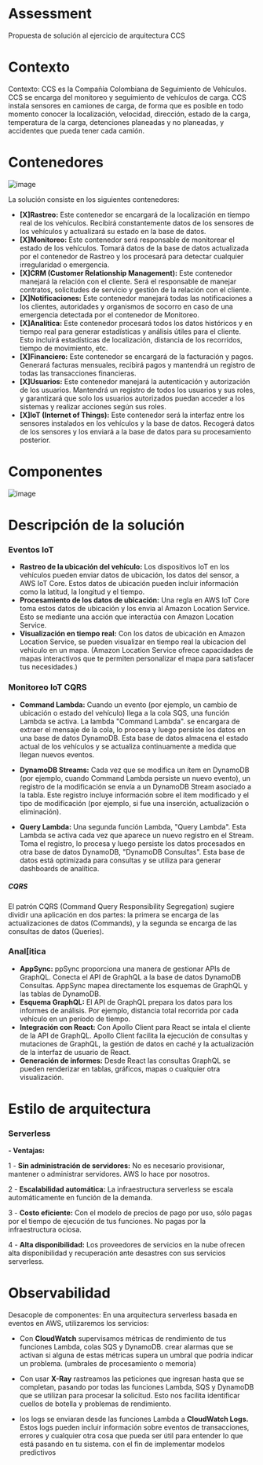 # Assessment
Propuesta de solución al ejercicio de arquitectura CCS


# Contexto

Contexto: CCS es la Compañía Colombiana de Seguimiento de Vehículos. CCS se encarga del monitoreo y seguimiento de vehículos de carga. CCS instala sensores en camiones de carga, de forma que es posible en todo momento conocer la localización, velocidad, dirección, estado de la carga, temperatura de la carga, detenciones planeadas y no planeadas, y accidentes que pueda tener cada camión.

# Contenedores

![image](https://github.com/jgutierrez-pragmatico/Assessment/assets/117243510/e835a5a0-04c6-4a42-9b6c-630f20ca0552)


La solución consiste en los siguientes contenedores:
- **[X]Rastreo:** Este contenedor se encargará de la localización en tiempo real de los vehículos. Recibirá constantemente datos de los sensores de los vehículos y actualizará su estado en la base de datos.
- **[X]Monitoreo:** Este contenedor será responsable de monitorear el estado de los vehículos. Tomará datos de la base de datos actualizada por el contenedor de Rastreo y los procesará para detectar cualquier irregularidad o emergencia.
- **[X]CRM (Customer Relationship Management):** Este contenedor manejará la relación con el cliente. Será el responsable de manejar contratos, solicitudes de servicio y gestión de la relación con el cliente.
- **[X]Notificaciones:** Este contenedor manejará todas las notificaciones a los clientes, autoridades y organismos de socorro en caso de una emergencia detectada por el contenedor de Monitoreo.
- **[X]Analítica:** Este contenedor procesará todos los datos históricos y en tiempo real para generar estadísticas y análisis útiles para el cliente. Esto incluirá estadísticas de localización, distancia de los recorridos, tiempo de movimiento, etc.
- **[X]Financiero:** Este contenedor se encargará de la facturación y pagos. Generará facturas mensuales, recibirá pagos y mantendrá un registro de todas las transacciones financieras.
- **[X]Usuarios:** Este contenedor manejará la autenticación y autorización de los usuarios. Mantendrá un registro de todos los usuarios y sus roles, y garantizará que solo los usuarios autorizados puedan acceder a los sistemas y realizar acciones según sus roles.
- **[X]IoT (Internet of Things):** Este contenedor será la interfaz entre los sensores instalados en los vehículos y la base de datos. Recogerá datos de los sensores y los enviará a la base de datos para su procesamiento posterior.

# Componentes

![image](https://github.com/jgutierrez-pragmatico/Assessment/assets/117243510/fbd91a79-c3aa-4871-b283-1ac378ea817f)


# Descripción de la solución

### Eventos IoT

- **Rastreo de la ubicación del vehículo:** Los dispositivos IoT en los vehículos pueden enviar datos de ubicación, los datos del sensor, a AWS IoT Core. Estos datos de ubicación pueden incluir información como la latitud, la longitud y el tiempo.
- **Procesamiento de los datos de ubicación:** Una regla en AWS IoT Core toma estos datos de ubicación y los envia al Amazon Location Service. Esto se mediante una acción que interactúa con Amazon Location Service.
- **Visualización en tiempo real:** Con los datos de ubicación en Amazon Location Service, se pueden visualizar en tiempo real la ubicacion del vehiculo en un mapa. (Amazon Location Service ofrece capacidades de mapas interactivos que te permiten personalizar el mapa para satisfacer tus necesidades.)

### Monitoreo IoT CQRS
- **Command Lambda:** Cuando un evento (por ejemplo, un cambio de ubicación o estado del vehículo) llega a la cola SQS, una función Lambda se activa. La lambda "Command Lambda". se encargara de extraer el mensaje de la cola, lo procesa y luego persiste los datos en una base de datos DynamoDB. Esta base de datos almacena el estado actual de los vehículos y se actualiza continuamente a medida que llegan nuevos eventos.

- **DynamoDB Streams:** Cada vez que se modifica un ítem en DynamoDB (por ejemplo, cuando Command Lambda persiste un nuevo evento), un registro de la modificación se envía a un DynamoDB Stream asociado a la tabla. Este registro incluye información sobre el ítem modificado y el tipo de modificación (por ejemplo, si fue una inserción, actualización o eliminación).

- **Query Lambda:** Una segunda función Lambda, "Query Lambda". Esta Lambda se activa cada vez que aparece un nuevo registro en el Stream. Toma el registro, lo procesa y luego persiste los datos procesados en otra base de datos DynamoDB, "DynamoDB Consultas". Esta base de datos está optimizada para consultas y se utiliza para generar dashboards de analítica.

##### CQRS
El patrón CQRS (Command Query Responsibility Segregation) sugiere dividir una aplicación en dos partes: la primera se encarga de las actualizaciones de datos (Commands), y la segunda se encarga de las consultas de datos (Queries).

### Anal[itica
- **AppSync:** ppSync proporciona una manera de gestionar APIs de GraphQL. Conecta el API de GraphQL a la base de datos DynamoDB Consultas. AppSync mapea directamente los esquemas de GraphQL y las tablas de DynamoDB.
- **Esquema GraphQL:** El API de GraphQL prepara los datos para los informes de análisis. Por ejemplo, distancia total recorrida por cada vehículo en un período de tiempo.
- **Integración con React:** Con Apollo Client para React se intala el cliente de la API de GraphQL. Apollo Client facilita la ejecución de consultas y mutaciones de GraphQL, la gestión de datos en caché y la actualización de la interfaz de usuario de React.
- **Generación de informes:** Desde React las consultas GraphQL se pueden renderizar en tablas, gráficos, mapas o cualquier otra visualización.

# Estilo de arquitectura 
### Serverless
**- Ventajas:**

1 - **Sin administración de servidores:** No es necesario provisionar, mantener o administrar servidores. AWS lo hace por nosotros.

2 - **Escalabilidad automática:** La infraestructura serverless se escala automáticamente en función de la demanda.

3 - **Costo eficiente:** Con el modelo de precios de pago por uso, sólo pagas por el tiempo de ejecución de tus funciones. No pagas por la infraestructura ociosa.

4 - **Alta disponibilidad:** Los proveedores de servicios en la nube ofrecen alta disponibilidad y recuperación ante desastres con sus servicios serverless.


# Observabilidad 

Desacople de componentes: En una arquitectura serverless basada en eventos en AWS, utilizaremos los servicios:

- Con **CloudWatch** supervisamos  métricas de rendimiento de tus funciones Lambda, colas SQS y DynamoDB. crear alarmas que se activan si alguna de estas métricas supera un umbral que podría indicar un problema. (umbrales de procesamiento o memoria)

- Con usar **X-Ray** rastreamos las peticiones que ingresan hasta que se completan, pasando por todas las funciones Lambda, SQS y DynamoDB que se utilizan para procesar la solicitud. Esto nos facilita identificar cuellos de botella y problemas de rendimiento.

- los logs se enviaran desde las funciones Lambda a **CloudWatch Logs.** Estos logs pueden incluir información sobre eventos de transacciones, errores y cualquier otra cosa que pueda ser útil para entender lo que está pasando en tu sistema. con el fin de implementar modelos predictivos

